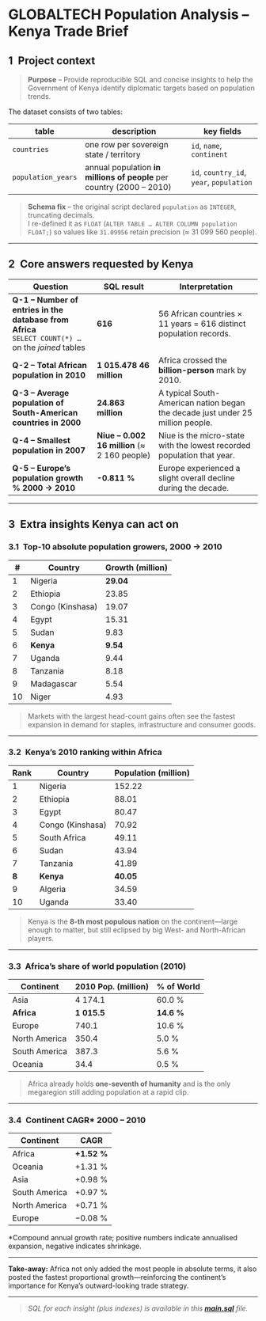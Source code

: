 # GLOBALTECH Population Analysis – Kenya Trade Brief


## 1 Project context

>**Purpose** – Provide reproducible SQL and concise insights to help the Government of Kenya identify diplomatic targets based on population trends.

The dataset consists of two tables:

| table | description | key fields |
|-------|-------------|------------|
| `countries` | one row per sovereign state / territory | `id`, `name`, `continent` |
| `population_years` | annual population **in millions of people** per country (2000 – 2010) | `id`, `country_id`, `year`, `population` |

> **Schema fix** – the original script declared `population` as `INTEGER`, truncating decimals.  
> I re-defined it as `FLOAT` (`ALTER TABLE … ALTER COLUMN population FLOAT;`) so values like `31.09956` retain precision (≈ 31 099 560 people).

---

## 2 Core answers requested by Kenya

| Question | SQL result | Interpretation |
|----------|------------|----------------|
| **Q-1 – Number of entries in the database from Africa**<br>`SELECT COUNT(*) …` on the _joined_ tables | **616** | 56 African countries × 11 years = 616 distinct population records. |
| **Q-2 – Total African population in 2010** | **1 015.478 46 million** | Africa crossed the **billion-person** mark by 2010. |
| **Q-3 – Average population of South-American countries in 2000** | **24.863 million** | A typical South-American nation began the decade just under 25 million people. |
| **Q-4 – Smallest population in 2007** | **Niue – 0.002 16 million** (≈ 2 160 people) | Niue is the micro-state with the lowest recorded population that year. |
| **Q-5 – Europe’s population growth % 2000 → 2010** | **-0.811 %** | Europe experienced a slight overall decline during the decade. |
---

## 3 Extra insights Kenya can act on

### 3.1 Top-10 absolute population growers, 2000 → 2010

| # | Country            | Growth (million) |
|---|--------------------|------------------|
| 1 | Nigeria            | **29.04** |
| 2 | Ethiopia           | 23.85 |
| 3 | Congo (Kinshasa)   | 19.07 |
| 4 | Egypt              | 15.31 |
| 5 | Sudan              | 9.83 |
| 6 | **Kenya**          | **9.54** |
| 7 | Uganda             | 9.44 |
| 8 | Tanzania           | 8.18 |
| 9 | Madagascar         | 5.54 |
|10 | Niger              | 4.93 |

> Markets with the largest head-count gains often see the fastest expansion in demand for staples, infrastructure and consumer goods.

---

### 3.2 Kenya’s 2010 ranking within Africa

| Rank | Country            | Population&nbsp;(million) |
|------|--------------------|---------------------------|
| 1 | Nigeria            | 152.22 |
| 2 | Ethiopia           | 88.01 |
| 3 | Egypt              | 80.47 |
| 4 | Congo (Kinshasa)   | 70.92 |
| 5 | South Africa       | 49.11 |
| 6 | Sudan              | 43.94 |
| 7 | Tanzania           | 41.89 |
| **8** | **Kenya**          | **40.05** |
| 9 | Algeria            | 34.59 |
|10 | Uganda             | 33.40 |

> Kenya is the **8-th most populous nation** on the continent—large enough to matter, but still eclipsed by big West- and North-African players.

---

### 3.3 Africa’s share of world population (2010)

| Continent      | 2010 Pop.&nbsp;(million) | % of World |
|----------------|--------------------------|------------|
| Asia           | 4 174.1 | 60.0 % |
| **Africa**     | **1 015.5** | **14.6 %** |
| Europe         | 740.1 | 10.6 % |
| North America  | 350.4 | 5.0 % |
| South America  | 387.3 | 5.6 % |
| Oceania        | 34.4  | 0.5 % |

> Africa already holds **one-seventh of humanity** and is the only megaregion still adding population at a rapid clip.

---

### 3.4 Continent CAGR\* 2000 – 2010  

| Continent | CAGR |
|-----------|------|
| Africa    | **+1.52 %** |
| Oceania   | +1.31 % |
| Asia      | +0.98 % |
| South America | +0.97 % |
| North America | +0.71 % |
| Europe    | −0.08 % |

\*Compound annual growth rate; positive numbers indicate annualised expansion, negative indicates shrinkage.

---

**Take-away:** Africa not only added the most people in absolute terms, it also posted the fastest proportional growth—reinforcing the continent’s importance for Kenya’s outward-looking trade strategy.

---

> _SQL for each insight (plus indexes) is available in this [**main.sql**](https://github.com/zaraanry/mini_project/blob/main/Global%20Population%20Analysis%20Project%20(SQL)/main.sql) file._
